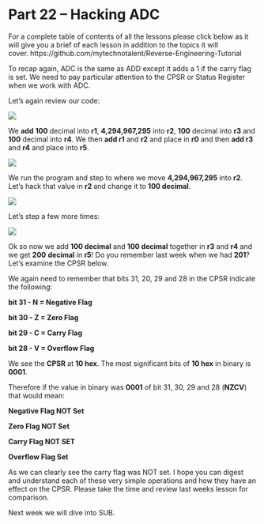 <h1>Part 22 – Hacking ADC</h1><p>For a complete table of contents of all the lessons please click below as it will give you a brief of each lesson in addition to the topics it will cover. https://github.com/mytechnotalent/Reverse-Engineering-Tutorial</p><p>To recap again, ADC is the same as ADD except it adds a 1 if the carry flag is set. We need to pay particular attention to the CPSR or Status Register when we work with ADC.</p><p>Let’s again review our code:</p><div class="slate-resizable-image-embed slate-image-embed__resize-full-width"><img src="https://media-exp1.licdn.com/dms/image/C4E12AQHymGPxTYW0Kg/article-inline_image-shrink_1000_1488/0/1520144168134?e=1614211200&amp;v=beta&amp;t=2L5ijpvvkJQGffEhz6H_7hRx4X5qWh7tXHD9z_g8q2c"/></div><p>We <strong>add</strong> <strong>100</strong> decimal into <strong>r1</strong>, <strong>4,294,967,295</strong> into <strong>r2</strong>, <strong>100</strong> decimal into <strong>r3</strong> and <strong>100</strong> decimal into <strong>r4</strong>. We then <strong>add r1</strong> and <strong>r2</strong> and place in <strong>r0</strong> and then <strong>add r3</strong> and <strong>r4</strong> and place into <strong>r5</strong>.</p><div class="slate-resizable-image-embed slate-image-embed__resize-full-width"><img src="https://media-exp1.licdn.com/dms/image/C4E12AQGOSpal8OqelQ/article-inline_image-shrink_1000_1488/0/1520170920932?e=1614211200&amp;v=beta&amp;t=WmB_bSHnun78lCRPT-0fMnE9hx3BhzjI8CfnCA1Z-_I"/></div><p>We run the program and step to where we move <strong>4,294,967,295</strong> into <strong>r2</strong>. Let’s hack that value in <strong>r2 </strong>and change it to <strong>100 decimal</strong>.</p><div class="slate-resizable-image-embed slate-image-embed__resize-middle"><img src="https://media-exp1.licdn.com/dms/image/C4E12AQGHJMoBmAoChw/article-inline_image-shrink_1000_1488/0/1520230872538?e=1614211200&amp;v=beta&amp;t=o4CrSOJYiB07IpdL5WtFVUw92PtWKA0sUYuh-rX2QFI"/></div><p>Let’s step a few more times:</p><div class="slate-resizable-image-embed slate-image-embed__resize-middle"><img src="https://media-exp1.licdn.com/dms/image/C4E12AQFIZqpM-6mBbg/article-inline_image-shrink_1000_1488/0/1520243287330?e=1614211200&amp;v=beta&amp;t=ys2i-xcTZCddfPqlaP8wlYzFtitUBYGIrXIwmuAcmcM"/></div><p>Ok so now we add <strong>100 decimal</strong> and <strong>100 decimal</strong> together in <strong>r3</strong> and <strong>r4</strong> and we get <strong>200</strong> <strong>decimal</strong> in <strong>r5</strong>! Do you remember last week when we had <strong>201</strong>? Let’s examine the CPSR below.</p><p>We again need to remember that bits 31, 20, 29 and 28 in the CPSR indicate the following:</p><p><strong>bit 31 - N = Negative Flag</strong></p><p><strong>bit 30 - Z = Zero Flag</strong></p><p><strong>bit 29 - C = Carry Flag</strong></p><p><strong>bit 28 - V = Overflow Flag</strong></p><p>We see the <strong>CPSR</strong> at <strong>10 hex</strong>. The most significant bits of <strong>10 hex</strong> in binary is <strong>0001</strong>.</p><p>Therefore if the value in binary was <strong>0001</strong> of bit 31, 30, 29 and 28 (<strong>NZCV</strong>) that would mean:</p><p><strong>Negative Flag NOT Set</strong></p><p><strong>Zero Flag NOT Set</strong></p><p><strong>Carry Flag NOT SET</strong></p><p><strong>Overflow Flag Set</strong></p><p>As we can clearly see the carry flag was NOT set. I hope you can digest and understand each of these very simple operations and how they have an effect on the CPSR. Please take the time and review last weeks lesson for comparison.</p><p>Next week we will dive into SUB.</p>